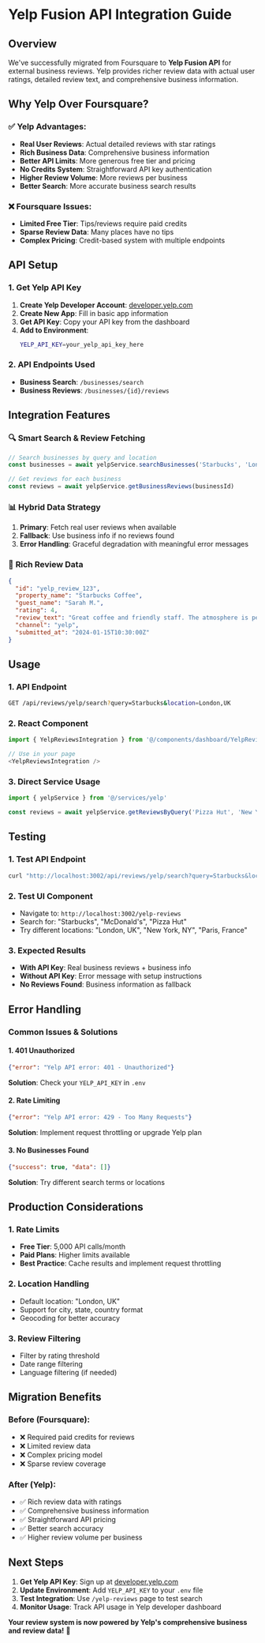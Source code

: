 # Yelp Fusion API Integration Guide

## Overview

We've successfully migrated from Foursquare to **Yelp Fusion API** for external business reviews. Yelp provides richer review data with actual user ratings, detailed review text, and comprehensive business information.

## Why Yelp Over Foursquare?

### ✅ **Yelp Advantages:**
- **Real User Reviews**: Actual detailed reviews with star ratings
- **Rich Business Data**: Comprehensive business information  
- **Better API Limits**: More generous free tier and pricing
- **No Credits System**: Straightforward API key authentication
- **Higher Review Volume**: More reviews per business
- **Better Search**: More accurate business search results

### ❌ **Foursquare Issues:**
- **Limited Free Tier**: Tips/reviews require paid credits
- **Sparse Review Data**: Many places have no tips
- **Complex Pricing**: Credit-based system with multiple endpoints

## API Setup

### 1. Get Yelp API Key

1. **Create Yelp Developer Account**: [developer.yelp.com](https://developer.yelp.com)
2. **Create New App**: Fill in basic app information
3. **Get API Key**: Copy your API key from the dashboard
4. **Add to Environment**:
   ```bash
   YELP_API_KEY=your_yelp_api_key_here
   ```

### 2. API Endpoints Used

- **Business Search**: `/businesses/search`
- **Business Reviews**: `/businesses/{id}/reviews`

## Integration Features

### 🔍 **Smart Search & Review Fetching**
```typescript
// Search businesses by query and location
const businesses = await yelpService.searchBusinesses('Starbucks', 'London, UK')

// Get reviews for each business
const reviews = await yelpService.getBusinessReviews(businessId)
```

### 📊 **Hybrid Data Strategy**
1. **Primary**: Fetch real user reviews when available
2. **Fallback**: Use business info if no reviews found
3. **Error Handling**: Graceful degradation with meaningful error messages

### 🎯 **Rich Review Data**
```json
{
  "id": "yelp_review_123",
  "property_name": "Starbucks Coffee",
  "guest_name": "Sarah M.",
  "rating": 4,
  "review_text": "Great coffee and friendly staff. The atmosphere is perfect for working.",
  "channel": "yelp",
  "submitted_at": "2024-01-15T10:30:00Z"
}
```

## Usage

### 1. API Endpoint
```bash
GET /api/reviews/yelp/search?query=Starbucks&location=London,UK
```

### 2. React Component
```typescript
import { YelpReviewsIntegration } from '@/components/dashboard/YelpReviewsIntegration'

// Use in your page
<YelpReviewsIntegration />
```

### 3. Direct Service Usage
```typescript
import { yelpService } from '@/services/yelp'

const reviews = await yelpService.getReviewsByQuery('Pizza Hut', 'New York, NY')
```

## Testing

### 1. **Test API Endpoint**
```bash
curl "http://localhost:3002/api/reviews/yelp/search?query=Starbucks&location=London,UK"
```

### 2. **Test UI Component**
- Navigate to: `http://localhost:3002/yelp-reviews`
- Search for: "Starbucks", "McDonald's", "Pizza Hut"
- Try different locations: "London, UK", "New York, NY", "Paris, France"

### 3. **Expected Results**
- **With API Key**: Real business reviews + business info
- **Without API Key**: Error message with setup instructions
- **No Reviews Found**: Business information as fallback

## Error Handling

### Common Issues & Solutions

#### 1. **401 Unauthorized**
```json
{"error": "Yelp API error: 401 - Unauthorized"}
```
**Solution**: Check your `YELP_API_KEY` in `.env`

#### 2. **Rate Limiting**
```json
{"error": "Yelp API error: 429 - Too Many Requests"}
```
**Solution**: Implement request throttling or upgrade Yelp plan

#### 3. **No Businesses Found**
```json
{"success": true, "data": []}
```
**Solution**: Try different search terms or locations

## Production Considerations

### 1. **Rate Limits**
- **Free Tier**: 5,000 API calls/month
- **Paid Plans**: Higher limits available
- **Best Practice**: Cache results and implement request throttling

### 2. **Location Handling**
- Default location: "London, UK"
- Support for city, state, country format
- Geocoding for better accuracy

### 3. **Review Filtering**
- Filter by rating threshold
- Date range filtering
- Language filtering (if needed)

## Migration Benefits

### Before (Foursquare):
- ❌ Required paid credits for reviews
- ❌ Limited review data
- ❌ Complex pricing model
- ❌ Sparse review coverage

### After (Yelp):
- ✅ Rich review data with ratings
- ✅ Comprehensive business information
- ✅ Straightforward API pricing
- ✅ Better search accuracy
- ✅ Higher review volume per business

## Next Steps

1. **Get Yelp API Key**: Sign up at [developer.yelp.com](https://developer.yelp.com)
2. **Update Environment**: Add `YELP_API_KEY` to your `.env` file
3. **Test Integration**: Use `/yelp-reviews` page to test search
4. **Monitor Usage**: Track API usage in Yelp developer dashboard

**Your review system is now powered by Yelp's comprehensive business and review data!** 🚀
